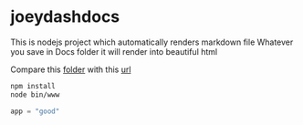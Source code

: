 # joeydashdocs
This is nodejs project which automatically renders markdown file
Whatever you save in Docs folder it will render into beautiful html

Compare this [folder](https://github.com/joeydash/joeydash_tuts/tree/master/public/docs) with this [url](http://docs.joeydash.com)
```bash
npm install
node bin/www
```
```python
app = "good"
```
